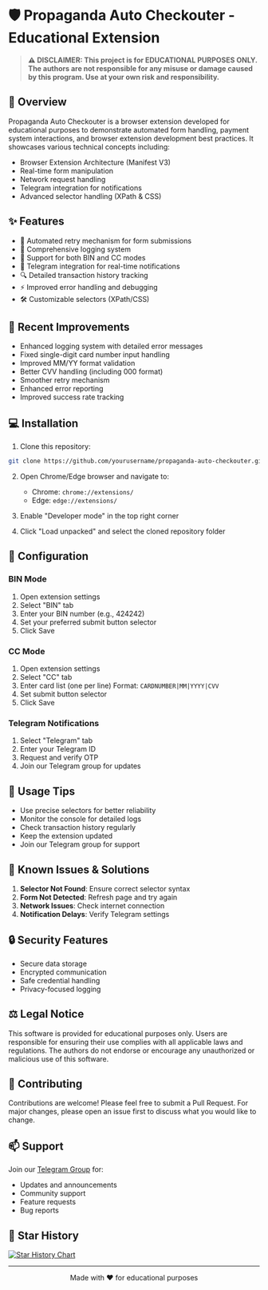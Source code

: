 # 🛡️ Propaganda Auto Checkouter - Educational Extension

> **⚠️ DISCLAIMER: This project is for EDUCATIONAL PURPOSES ONLY. The authors are not responsible for any misuse or damage caused by this program. Use at your own risk and responsibility.**

## 🌟 Overview

Propaganda Auto Checkouter is a browser extension developed for educational purposes to demonstrate automated form handling, payment system interactions, and browser extension development best practices. It showcases various technical concepts including:

- Browser Extension Architecture (Manifest V3)
- Real-time form manipulation
- Network request handling
- Telegram integration for notifications
- Advanced selector handling (XPath & CSS)

## ✨ Features

- 🔄 Automated retry mechanism for form submissions
- 📝 Comprehensive logging system
- 🎯 Support for both BIN and CC modes
- 📱 Telegram integration for real-time notifications
- 🔍 Detailed transaction history tracking
- ⚡ Improved error handling and debugging
- 🛠️ Customizable selectors (XPath/CSS)

## 🚀 Recent Improvements

- Enhanced logging system with detailed error messages
- Fixed single-digit card number input handling
- Improved MM/YY format validation
- Better CVV handling (including 000 format)
- Smoother retry mechanism
- Enhanced error reporting
- Improved success rate tracking

## 💻 Installation

1. Clone this repository:
```bash
git clone https://github.com/yourusername/propaganda-auto-checkouter.git
```

2. Open Chrome/Edge browser and navigate to:
   - Chrome: `chrome://extensions/`
   - Edge: `edge://extensions/`

3. Enable "Developer mode" in the top right corner

4. Click "Load unpacked" and select the cloned repository folder

## 🔧 Configuration

### BIN Mode
1. Open extension settings
2. Select "BIN" tab
3. Enter your BIN number (e.g., 424242)
4. Set your preferred submit button selector
5. Click Save

### CC Mode
1. Open extension settings
2. Select "CC" tab
3. Enter card list (one per line)
   Format: `CARDNUMBER|MM|YYYY|CVV`
4. Set submit button selector
5. Click Save

### Telegram Notifications
1. Select "Telegram" tab
2. Enter your Telegram ID
3. Request and verify OTP
4. Join our Telegram group for updates

## 🎯 Usage Tips

- Use precise selectors for better reliability
- Monitor the console for detailed logs
- Check transaction history regularly
- Keep the extension updated
- Join our Telegram group for support

## 🐛 Known Issues & Solutions

1. **Selector Not Found**: Ensure correct selector syntax
2. **Form Not Detected**: Refresh page and try again
3. **Network Issues**: Check internet connection
4. **Notification Delays**: Verify Telegram settings

## 🔒 Security Features

- Secure data storage
- Encrypted communication
- Safe credential handling
- Privacy-focused logging

## ⚖️ Legal Notice

This software is provided for educational purposes only. Users are responsible for ensuring their use complies with all applicable laws and regulations. The authors do not endorse or encourage any unauthorized or malicious use of this software.

## 🤝 Contributing

Contributions are welcome! Please feel free to submit a Pull Request. For major changes, please open an issue first to discuss what you would like to change.

## 📫 Support

Join our [Telegram Group](https://t.me/TeamPropaganda) for:
- Updates and announcements
- Community support
- Feature requests
- Bug reports

## 🌟 Star History

[![Star History Chart](https://api.star-history.com/svg?repos=yourusername/propaganda-auto-checkouter&type=Date)](https://star-history.com/#yourusername/propaganda-auto-checkouter&Date)

---

<p align="center">Made with ❤️ for educational purposes</p>

